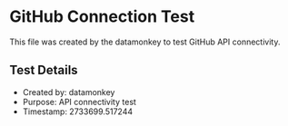 # GitHub Connection Test

This file was created by the datamonkey to test GitHub API connectivity.

## Test Details
- Created by: datamonkey
- Purpose: API connectivity test
- Timestamp: 2733699.517244